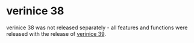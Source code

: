 <!-- © 2025 The Project Contributors - see AUTHORS.txt -->
# verinice 38

verinice 38 was not released separately - all features and functions were released with the release of [verinice 39](/release-notes/verinice-39.md).

